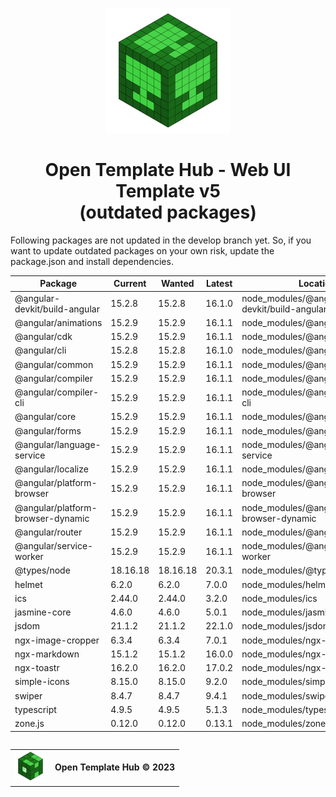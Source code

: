 <p align="center">
  <a href="https://opentemplatehub.com">
    <img src="https://raw.githubusercontent.com/open-template-hub/open-template-hub.github.io/master/assets/logo/ui/web-ui-logo.png" alt="Logo" width=200>
  </a>
</p>


<h1 align="center">
Open Template Hub - Web UI Template v5
  <br/>
(outdated packages)
</h1>

Following packages are not updated in the develop branch yet. So, if you want to update outdated packages on your own risk, update the package.json and install dependencies.

| Package | Current | Wanted | Latest | Location |
| --- | --- | --- | --- | --- |
| @angular-devkit/build-angular | 15.2.8 | 15.2.8 | 16.1.0 | node_modules/@angular-devkit/build-angular |
| @angular/animations | 15.2.9 | 15.2.9 | 16.1.1 | node_modules/@angular/animations |
| @angular/cdk | 15.2.9 | 15.2.9 | 16.1.1 | node_modules/@angular/cdk |
| @angular/cli | 15.2.8 | 15.2.8 | 16.1.0 | node_modules/@angular/cli |
| @angular/common | 15.2.9 | 15.2.9 | 16.1.1 | node_modules/@angular/common |
| @angular/compiler | 15.2.9 | 15.2.9 | 16.1.1 | node_modules/@angular/compiler |
| @angular/compiler-cli | 15.2.9 | 15.2.9 | 16.1.1 | node_modules/@angular/compiler-cli |
| @angular/core | 15.2.9 | 15.2.9 | 16.1.1 | node_modules/@angular/core |
| @angular/forms | 15.2.9 | 15.2.9 | 16.1.1 | node_modules/@angular/forms |
| @angular/language-service | 15.2.9 | 15.2.9 | 16.1.1 | node_modules/@angular/language-service |
| @angular/localize | 15.2.9 | 15.2.9 | 16.1.1 | node_modules/@angular/localize |
| @angular/platform-browser | 15.2.9 | 15.2.9 | 16.1.1 | node_modules/@angular/platform-browser |
| @angular/platform-browser-dynamic | 15.2.9 | 15.2.9 | 16.1.1 | node_modules/@angular/platform-browser-dynamic |
| @angular/router | 15.2.9 | 15.2.9 | 16.1.1 | node_modules/@angular/router |
| @angular/service-worker | 15.2.9 | 15.2.9 | 16.1.1 | node_modules/@angular/service-worker |
| @types/node | 18.16.18 | 18.16.18 | 20.3.1 | node_modules/@types/node |
| helmet | 6.2.0 | 6.2.0 | 7.0.0 | node_modules/helmet |
| ics | 2.44.0 | 2.44.0 | 3.2.0 | node_modules/ics |
| jasmine-core | 4.6.0 | 4.6.0 | 5.0.1 | node_modules/jasmine-core |
| jsdom | 21.1.2 | 21.1.2 | 22.1.0 | node_modules/jsdom |
| ngx-image-cropper | 6.3.4 | 6.3.4 | 7.0.1 | node_modules/ngx-image-cropper |
| ngx-markdown | 15.1.2 | 15.1.2 | 16.0.0 | node_modules/ngx-markdown |
| ngx-toastr | 16.2.0 | 16.2.0 | 17.0.2 | node_modules/ngx-toastr |
| simple-icons | 8.15.0 | 8.15.0 | 9.2.0 | node_modules/simple-icons |
| swiper | 8.4.7 | 8.4.7 | 9.4.1 | node_modules/swiper |
| typescript | 4.9.5 | 4.9.5 | 5.1.3 | node_modules/typescript |
| zone.js | 0.12.0 | 0.12.0 | 0.13.1 | node_modules/zone.js |

<table align="right"><tr><td><a href="https://opentemplatehub.com"><img src="https://raw.githubusercontent.com/open-template-hub/open-template-hub.github.io/master/assets/logo/brand-logo.png" width="50px" alt="oth"/></a></td><td><b>Open Template Hub © 2023</b></td></tr></table>

